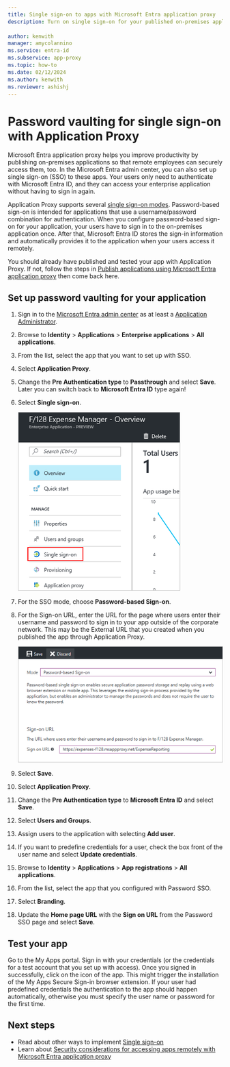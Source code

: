 ```yaml
---
title: Single sign-on to apps with Microsoft Entra application proxy
description: Turn on single sign-on for your published on-premises applications with Microsoft Entra application proxy in the Microsoft Entra admin center.

author: kenwith
manager: amycolannino
ms.service: entra-id
ms.subservice: app-proxy
ms.topic: how-to
ms.date: 02/12/2024
ms.author: kenwith
ms.reviewer: ashishj
---
```


# Password vaulting for single sign-on with Application Proxy

Microsoft Entra application proxy helps you improve productivity by publishing on-premises applications so that remote employees can securely access them, too. In the Microsoft Entra admin center, you can also set up single sign-on (SSO) to these apps. Your users only need to authenticate with Microsoft Entra ID, and they can access your enterprise application without having to sign in again.

Application Proxy supports several [single sign-on modes](~/identity/enterprise-apps/plan-sso-deployment.md#choosing-a-single-sign-on-method). Password-based sign-on is intended for applications that use a username/password combination for authentication. When you configure password-based sign-on for your application, your users have to sign in to the on-premises application once. After that, Microsoft Entra ID stores the sign-in information and automatically provides it to the application when your users access it remotely.

You should already have published and tested your app with Application Proxy. If not, follow the steps in [Publish applications using Microsoft Entra application proxy](application-proxy-add-on-premises-application.md) then come back here.

## Set up password vaulting for your application

1. Sign in to the [Microsoft Entra admin center](https://entra.microsoft.com) as at least a [Application Administrator](~/identity/role-based-access-control/permissions-reference.md#application-administrator).
1. Browse to **Identity** > **Applications** > **Enterprise applications** > **All applications**.
1. From the list, select the app that you want to set up with SSO.  
1. Select **Application Proxy**. 
1. Change the **Pre Authentication type** to **Passthrough** and select **Save**. Later you can switch back to **Microsoft Entra ID** type again! 
1. Select **Single sign-on**.

   ![Select Single sign-on from the app's overview page](./media/application-proxy-configure-single-sign-on-password-vaulting/select-sso.png)

1. For the SSO mode, choose **Password-based Sign-on**.
1. For the Sign-on URL, enter the URL for the page where users enter their username and password to sign in to your app outside of the corporate network. This may be the External URL that you created when you published the app through Application Proxy.

   ![Choose password-based Sign-on and enter your URL](./media/application-proxy-configure-single-sign-on-password-vaulting/password-sso.png)

1. Select **Save**.
1. Select **Application Proxy**. 
1. Change the **Pre Authentication type** to **Microsoft Entra ID** and select **Save**. 
1. Select **Users and Groups**.
1. Assign users to the application with selecting **Add user**. 
1. If you want to predefine credentials for a user, check the box front of the user name and select **Update credentials**.
1. Browse to **Identity** > **Applications** > **App registrations** > **All applications**.
1. From the list, select the app that you configured with Password SSO.
1. Select **Branding**. 
1. Update the **Home page URL** with the **Sign on URL** from the Password SSO page and select **Save**.  



<!-- Need to repro?
7. The page should tell you that a sign-in form was successfully detected at the provided URL. If it doesn't, select **Configure [your app name] Password Single Sign-on Settings** and choose **Manually detect sign-in fields**. Follow the instructions to point out where the sign-in credentials go. 
-->

## Test your app

Go to the My Apps portal. Sign in with your credentials (or the credentials for a test account that you set up with access). Once you signed in successfully, click on the icon of the app. This might trigger the installation of the My Apps Secure Sign-in browser extension. If your user had predefined credentials the authentication to the app should happen automatically, otherwise you must specify the user name or password for the first time. 

## Next steps

- Read about other ways to implement [Single sign-on](~/identity/enterprise-apps/what-is-single-sign-on.md)
- Learn about [Security considerations for accessing apps remotely with Microsoft Entra application proxy](application-proxy-security.md)
